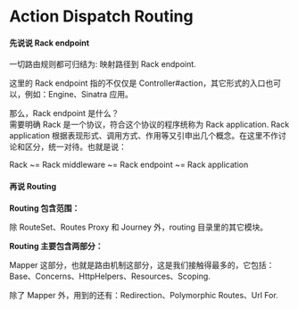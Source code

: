 # Action Dispatch Routing

#### 先说说 Rack endpoint

一切路由规则都可归结为: 映射路径到 Rack endpoint.

这里的 Rack endpoint 指的不仅仅是 Controller#action，其它形式的入口也可以，例如：Engine、Sinatra 应用。

那么，Rack endpoint 是什么？
<br>
需要明确 Rack 是一个协议，符合这个协议的程序统称为 Rack application. Rack application 根据表现形式、调用方式、作用等又引申出几个概念。在这里不作讨论和区分，统一对待。也就是说：

Rack ~= Rack middleware ~= Rack endpoint ~= Rack application

#### 再说 Routing

**Routing 包含范围：**

除 RouteSet、Routes Proxy 和 Journey 外，routing 目录里的其它模块。

**Routing 主要包含两部分：**

Mapper 这部分，也就是路由机制这部分，这是我们接触得最多的，它包括：Base、Concerns、HttpHelpers、Resources、Scoping.

除了 Mapper 外，用到的还有：Redirection、Polymorphic Routes、Url For.
